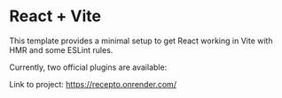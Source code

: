 # React + Vite

This template provides a minimal setup to get React working in Vite with HMR and some ESLint rules.

Currently, two official plugins are available:

Link to project: https://recepto.onrender.com/
